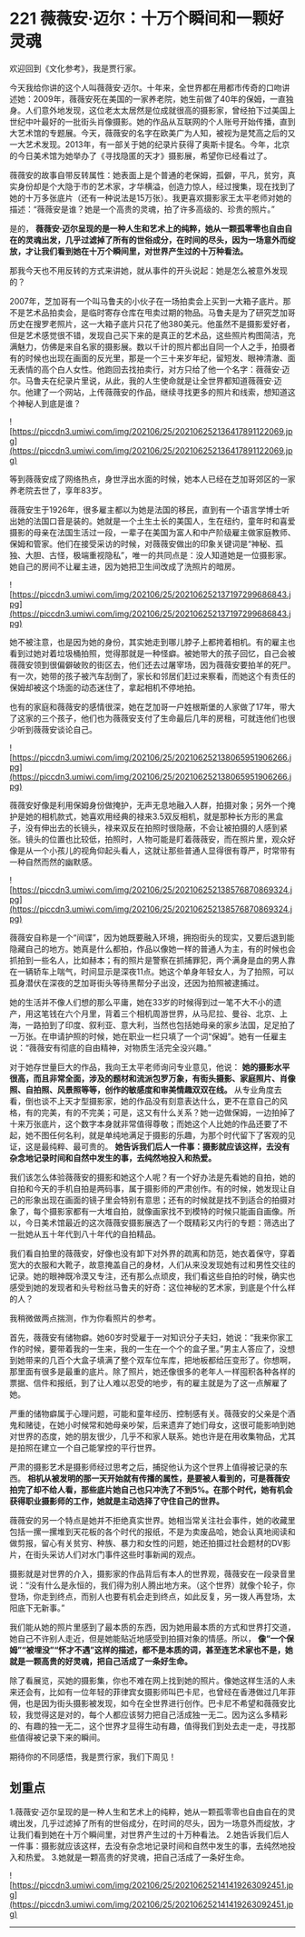# 221 薇薇安·迈尔：十万个瞬间和一颗好灵魂

欢迎回到《文化参考》，我是贾行家。

今天我给你讲的这个人叫薇薇安·迈尔。十年来，全世界都在用都市传奇的口吻讲述她：2009年，薇薇安死在美国的一家养老院，她生前做了40年的保姆，一直独身。人们意外地发现，这位老太太居然是位成就很高的摄影家，曾经拍下过美国上世纪中叶最好的一批街头肖像摄影。她的作品从互联网的个人账号开始传播，直到大艺术馆的专题展。今天，薇薇安的名字在欧美广为人知，被视为是梵高之后的又一大艺术发现。2013年，有一部关于她的纪录片获得了奥斯卡提名。今年，北京的今日美术馆为她举办了《寻找隐匿的天才》摄影展，希望你已经看过了。

薇薇安的故事自带反转属性：她表面上是个普通的老保姆，孤僻，平凡，贫穷，真实身份却是个大隐于市的艺术家，才华横溢，创造力惊人，经过搜集，现在找到了她的十万多张底片（还有一种说法是15万张）。我更喜欢摄影家王太平老师对她的描述：“薇薇安是谁？她是一个高贵的灵魂，拍了许多高级的、珍贵的照片。”

是的， **薇薇安·迈尔呈现的是一种人生和艺术上的纯粹，她从一颗孤零零也自由自在的灵魂出发，几乎过滤掉了所有的世俗成分，在时间的尽头，因为一场意外而绽放，才让我们看到她在十万个瞬间里，对世界产生过的十万种看法。**

那我今天也不用反转的方式来讲她，就从事件的开头说起：她是怎么被意外发现的？

2007年，芝加哥有一个叫马鲁夫的小伙子在一场拍卖会上买到一大箱子底片。那不是艺术品拍卖会，是临时寄存仓库在甩卖过期的物品。马鲁夫是为了研究芝加哥历史在搜罗老照片，这一大箱子底片只花了他380美元。他虽然不是摄影爱好者，但是艺术感觉很不错，发现自己买下来的是真正的艺术品，这些照片构图简洁，充满魅力，仿佛是来自名家的摄影展。数以千计的照片都出自同一个人之手，拍摄者有的时候也出现在画面的反光里，那是一个三十来岁年纪，留短发、眼神清澈、面无表情的高个白人女性。他跑回去找拍卖行，对方只给了他一个名字：薇薇安·迈尔。马鲁夫在纪录片里说，从此，我的人生使命就是让全世界都知道薇薇安·迈尔。他建了一个网站，上传薇薇安的作品，继续寻找更多的照片和线索，想知道这个神秘人到底是谁？

![https://piccdn3.umiwi.com/img/202106/25/202106252136417891122069.jpg](https://piccdn3.umiwi.com/img/202106/25/202106252136417891122069.jpg)

等到薇薇安成了网络热点，身世浮出水面的时候，她本人已经在芝加哥郊区的一家养老院去世了，享年83岁。

薇薇安生于1926年，很多雇主都以为她是法国的移民，直到有一个语言学博士听出她的法国口音是装的。她就是一个土生土长的美国人，生在纽约，童年时和喜爱摄影的母亲在法国生活过一段，一辈子在美国为富人和中产阶级雇主做家庭教师、保姆和管家。他们在接受采访的时候，对薇薇安做出的印象关键词是“神秘、孤独、大胆、古怪，极端重视隐私”，唯一的共同点是：没人知道她是一位摄影家。她自己的房间不让雇主进，因为她把卫生间改成了洗照片的暗房。

![https://piccdn3.umiwi.com/img/202106/25/202106252137197299686843.jpg](https://piccdn3.umiwi.com/img/202106/25/202106252137197299686843.jpg)

她不被注意，也是因为她的身份，其实她走到哪儿脖子上都挎着相机。有的雇主也看到过她对着垃圾桶拍照，觉得那就是一种怪癖。被她带大的孩子回忆，自己会被薇薇安领到很偏僻破败的街区去，他们还去过屠宰场，因为薇薇安要拍羊的死尸。有一次，她带的孩子被汽车刮倒了，家长和邻居们赶过来察看，而她这个有责任的保姆却被这个场面的动态迷住了，拿起相机不停地拍。

也有的家庭和薇薇安的感情很深，她在芝加哥一户姓根斯堡的人家做了17年，带大了这家的三个孩子，他们也为薇薇安支付了生命最后几年的房租，可就连他们也很少听到薇薇安谈论自己。

![https://piccdn3.umiwi.com/img/202106/25/202106252138065951906266.jpg](https://piccdn3.umiwi.com/img/202106/25/202106252138065951906266.jpg)

薇薇安好像是利用保姆身份做掩护，无声无息地融入人群，拍摄对象；另外一个掩护是她的相机款式，她喜欢用经典的禄来3.5双反相机，就是那种长方形的黑盒子，没有伸出去的长镜头，禄来双反在拍照时很隐蔽，不会让被拍摄的人感到紧张。镜头的位置也比较低，拍照时，人物可能是盯着薇薇安，而在照片里，观众好像是从一个小孩儿的视角仰起头看人，这就让那些普通人显得很有尊严，时常带有一种自然而然的幽默感。

![https://piccdn3.umiwi.com/img/202106/25/202106252138576870869324.jpg](https://piccdn3.umiwi.com/img/202106/25/202106252138576870869324.jpg)

薇薇安自称是一个“间谍”，因为她既要融入环境，拥抱街头的现实，又要后退到能隐藏自己的地方。她真是什么都拍，作品以像她一样的普通人为主，有的时候也会抓拍到一些名人，比如赫本；有的照片是警察在抓捕罪犯，两个满身是血的男人靠在一辆轿车上喘气，时间显示是深夜11点。她这个单身年轻女人，为了拍照，可以孤身潜伏在深夜的芝加哥街头等待黑帮分子出没，还因为拍照被逮捕过。

她的生活并不像人们想的那么平庸，她在33岁的时候得到过一笔不大不小的遗产，用这笔钱在六个月里，背着三个相机周游世界，从马尼拉、曼谷、北京、上海，一路拍到了印度、叙利亚、意大利，当然也包括她母亲的家乡法国，足足拍了一万张。在申请护照的时候，她在职业一栏只填了一个词“保姆”。她有一任雇主说：“薇薇安有彻底的自由精神，对物质生活完全没兴趣。”

对于她存世量巨大的作品，我向王太平老师询问专业意见，他说： **她的摄影水平很高，而且非常全面，涉及的题材和流派包罗万象，有街头摄影、家庭照片、肖像照、自拍照、风景照等等，创作的敏感度和审美情趣双双在线。** 从专业角度去看，倒也谈不上天才型摄影家，她的作品没有刻意表达什么，更不在意自己的风格，有的完美，有的不完美；可是，这又有什么关系？她一边做保姆，一边拍掉了十来万张底片，这个数字本身就非常值得尊敬；而她这个人比她的作品还要了不起，她不图任何名利，就是单纯地满足于摄影的乐趣，为那个时代留下了客观的见证，这是最纯粹、最可贵的。 **她告诉我们后人一件事：摄影就应该这样，去没有杂念地记录时间和自然中发生的事，去纯然地投入和热爱。**

我们该怎么体验薇薇安的摄影和她这个人呢？有一个好办法是先看她的自拍，她的自拍和今天的手机自拍是两码事，属于摄影师的严肃创作。有的时候，她发现让自己的形象出现在画面的镜子里会特别有意思；还有的时候就是找不到适合的拍摄对象了，每个摄影家都有一大堆自拍，就像画家找不到模特的时候只能画自画像。所以，今日美术馆最近的这次薇薇安摄影展选了一个既精彩又内行的专题：筛选出了一批她从五十年代到八十年代的自拍精品。

我们看自拍里的薇薇安，好像也没有卸下对外界的疏离和防范，她衣着保守，穿着宽大的衣服和大靴子，故意掩盖自己的身材，人们从来没发现她有过和男性交往的记录。她的眼神既冷漠又专注，还有那么点顽皮，我们看这些自拍的时候，确实也感受到她的发现者和头号粉丝马鲁夫的好奇：这位神秘的艺术家，到底是个什么样的人？

我稍微做两点揣测，作为你看照片的参考。

首先，薇薇安有储物癖。她60岁时受雇于一对知识分子夫妇，她说：“我来你家工作的时候，要带着我的一生来，我的一生在一个个的盒子里。”男主人答应了，没想到她带来的几百个大盒子填满了整个双车位车库，把地板都给压变形了。你想啊，那里面有很多是最重的底片。除了照片，她还像很多的老年人一样囤积各种各样的票据、信件和报纸，到了让人难以忍受的地步，有的雇主就是为了这一点解雇了她。

严重的储物癖属于心理问题，可能和童年经历、控制感有关。薇薇安的父亲是个酒鬼和赌徒，在她小时候常和她母亲吵架，后来遗弃了她们母女，这很可能影响到她对世界的态度，她的朋友很少，几乎不和家人联系。她也许是在用收集物品，尤其是拍照在建立一个自己能掌控的平行世界。

严肃的摄影艺术是摄影师经过思考之后，捕捉他认为这个世界上值得被记录的东西。 **相机从被发明的那一天开始就有传播的属性，是要被人看到的，可是薇薇安拍完了却不给人看，那些底片她自己也只冲洗了不到5%。在那个时代，她有机会获得职业摄影师的工作，她就是主动选择了守住自己的世界。**

薇薇安的另一个特点是她并不拒绝真实世界。她相当常关注社会事件，她的收藏里包括一摞一摞堆到天花板的各个时代的报纸，不是为卖废品哈，她会认真地阅读和做剪报，留心有关贫穷、种族、暴力和女性的问题，她还拍摄过社会题材的DV影片，在街头采访人们对水门事件这些时事新闻的观点。

摄影就是对世界的介入，摄影家的作品背后有本人的世界观，薇薇安在一段录音里说：“没有什么是永恒的，我们得为别人腾出地方来。（这个世界）就像个轮子，你登场，你走到终点，而别人也要有机会走到终点，如此反复，另一拨人再登场，太阳底下无新事。”

我们能从她的照片里感到了最本质的东西，因为她用最本质的方式和世界打交道，她自己不许别人走近，但是她能贴近地感受到拍摄对象的情感。所以， **像“一个保姆”“被埋没”“怀才不遇”这样的描述，都不是本质的词，甚至连艺术家也不是，她就是一颗高贵的好灵魂，把自己活成了一条好生命。**

除了看展览，买她的摄影集，你也不难在网上找到她的照片。像她这样生活的人未来还会有，比如有一位年轻的菲律宾女摄影师叫巴卡尼，也曾经在香港做过几年菲佣，也是因为街头摄影被发现，如今在全世界进行创作。巴卡尼不希望和薇薇安比较，我觉得这是对的，每个人都应该努力把自己活成独一无二。因为这么多精彩的、有趣的独一无二，这个世界才显得生动有趣，值得我们到处去走一走，寻找那些值得被记录下来的瞬间。

期待你的不同感悟，我是贾行家，我们下周见！

## 划重点

1.薇薇安·迈尔呈现的是一种人生和艺术上的纯粹，她从一颗孤零零也自由自在的灵魂出发，几乎过滤掉了所有的世俗成分，在时间的尽头，因为一场意外而绽放，才让我们看到她在十万个瞬间里，对世界产生过的十万种看法。
2.她告诉我们后人一件事：摄影就应该这样，去没有杂念地记录时间和自然中发生的事，去纯然地投入和热爱。
3.她就是一颗高贵的好灵魂，把自己活成了一条好生命。

![https://piccdn3.umiwi.com/img/202106/25/202106252141419263092451.jpg](https://piccdn3.umiwi.com/img/202106/25/202106252141419263092451.jpg)

---
